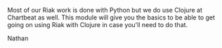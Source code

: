 Most of our Riak work is done with Python but we do use Clojure at Chartbeat as well. This module will give you the basics to be able to get going on using Riak with Clojure in case you'll need to do that.

Nathan

